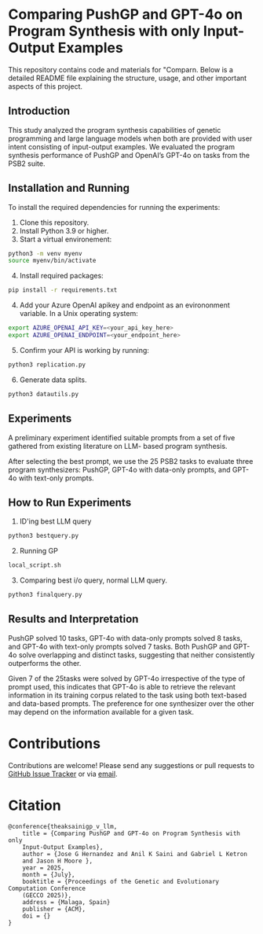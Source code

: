 # Comparing PushGP and GPT-4o on Program Synthesis with only Input-Output Examples

This repository contains code and materials for "Comparn. Below is a detailed README file explaining the 
structure, usage, and other important aspects of this project.

## Introduction
This study analyzed the program synthesis capabilities of genetic
programming and large language models when both are provided
with user intent consisting of input-output examples. We evaluated the
program synthesis performance of PushGP and OpenAI’s GPT-4o
on tasks from the PSB2 suite.

## Installation and Running
To install the required dependencies for running the experiments:

1. Clone this repository.
2. Install Python 3.9 or higher.
3. Start a virtual environement:
```bash
python3 -m venv myenv
source myenv/bin/activate
```
4. Install required packages:
```bash
pip install -r requirements.txt
```
4. Add your Azure OpenAI apikey and endpoint as an evirononment variable. 
In a Unix operating system: 
```bash
export AZURE_OPENAI_API_KEY=<your_api_key_here>
export AZURE_OPENAI_ENDPOINT=<your_endpoint_here>
```
5. Confirm your API is working by running:
```bash
python3 replication.py
```
6. Generate data splits.
```bash
python3 datautils.py
```

## Experiments
A preliminary experiment identified suitable
prompts from a set of five gathered from existing literature on LLM-
based program synthesis.

After selecting the best prompt, we use the 25 PSB2 tasks to evaluate three program synthesizers: PushGP, GPT-4o with data-only prompts, and GPT-4o with
text-only prompts. 

## How to Run Experiments
1. ID'ing best LLM query
```bash
python3 bestquery.py
```
2. Running GP
```bash
local_script.sh
```
3. Comparing best i/o query, normal LLM query.
```bash
python3 finalquery.py
```

## Results and Interpretation

PushGP solved 10 tasks, GPT-4o with data-only
prompts solved 8 tasks, and GPT-4o with text-only prompts solved
7 tasks.
Both PushGP and GPT-4o solve overlapping and distinct tasks, suggesting that
neither consistently outperforms the other. 

Given 7 of the 25tasks were solved by GPT-4o irrespective of the type of prompt
used, this indicates that GPT-4o is able to retrieve the relevant
information in its training corpus related to the task using both
text-based and data-based prompts. The preference for one
synthesizer over the other may depend on the information available
for a given task.

# Contributions

Contributions are welcome! Please send any suggestions or pull requests to 
[GitHub Issue Tracker](https://github.com/theaksaini/gp_v_llm/issues) or via 
[email](mailto:jose.hernandez8@cshs.org).

# Citation

```
@conference{theaksainigp_v_llm,
    title = {Comparing PushGP and GPT-4o on Program Synthesis with only 
    Input-Output Examples},
    author = {Jose G Hernandez and Anil K Saini and Gabriel L Ketron 
    and Jason H Moore },
    year = 2025,
    month = {July},
    booktitle = {Proceedings of the Genetic and Evolutionary Computation Conference 
    (GECCO 2025)},
    address = {Malaga, Spain}
    publisher = {ACM},
    doi = {}
}
```

